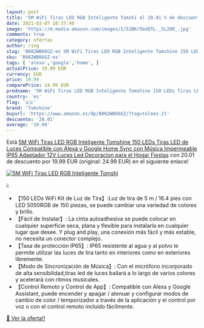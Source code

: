```yaml
---
layout: post
title: '5M WiFi Tiras LED RGB Inteligente Tomshi al 20.01 % de descuento'
date: 2021-02-07 16:37:40
image: 'https://m.media-amazon.com/images/I/51BKr5bdQTL._SL200_.jpg'
comments: true
category: ofertas
author: ring
slug: 'B082WB66GZ-es 5M WiFi Tiras LED RGB Inteligente Tomshine 150 LEDs Tiras...'
sku: 'B082WB66GZ-es'
tags: [ 'alexa','google','home', ]
actualPrice: 19.99 EUR
currency: EUR
price: 19.99
comparePrice: 24.99 EUR
prodname: '5M WiFi Tiras LED RGB Inteligente Tomshine 150 LEDs Tiras LED de Luces Compatible con Alexa y Google Home Sync con Música Impermeable IP65 Adaptador 12V Luces Led Decoracion para el Hogar Fiestas'
country: 'es'
flag: '🇪🇸'
brand: 'Tomshine'
buyurl: 'https://www.amazon.es/dp/B082WB66GZ/?tag=tolees-21'
descuento: '20.01'
average: '19.99'
---
```


Está [5M WiFi Tiras LED RGB Inteligente Tomshine 150 LEDs Tiras LED de Luces Compatible con Alexa y Google Home Sync con Música Impermeable IP65 Adaptador 12V Luces Led Decoracion para el Hogar Fiestas](https://www.amazon.es/dp/B082WB66GZ/?tag=tolees-21) con 20.01 de descuento por 19.99 EUR (original: 24.99 EUR) en el siguiente enlace!

[![5M WiFi Tiras LED RGB Inteligente Tomshi](https://m.media-amazon.com/images/I/51BKr5bdQTL._SL200_.jpg)](https://www.amazon.es/dp/B082WB66GZ/?tag=tolees-21)

ℹ️:

- 【150 LEDs WiFi Kit de Luz de Tira】:Luz de tira de 5 m / 16.4 pies con LED 5050RGB de 150 piezas, se puede cambiar una variedad de colores y brillo.
- 【Fácil de Instalar】: La cinta autoadhesiva se puede colocar en cualquier superficie seca, plana y flexible para instalarla en cualquier lugar que desee. Y plug and play, una conexión más fácil y más estable, no necesita un conector complejo.
- 【Tasa de protección IP65】: IP65 resistente al agua y al polvo le permite utilizar las luces de tira tanto en interiores como en exteriores libremente.
- 【Modo de Sincronización de Música】: Con el micrófono incorporado de alta sensibilidad,tiras led de luces bailará a lo largo de varios colores y acelerará con ritmos musicales.
- 【Control Remoto y Control de App】: Compatible con Alexa y Google Assistant, puede encender y apagar / atenuar y configurar modos de cambio de color / temporizador a través de la aplicación y el control por voz o con el control remoto incluido fácilmente.

[🛒 Ver la oferta!!](https://www.amazon.es/dp/B082WB66GZ/?tag=tolees-21)
